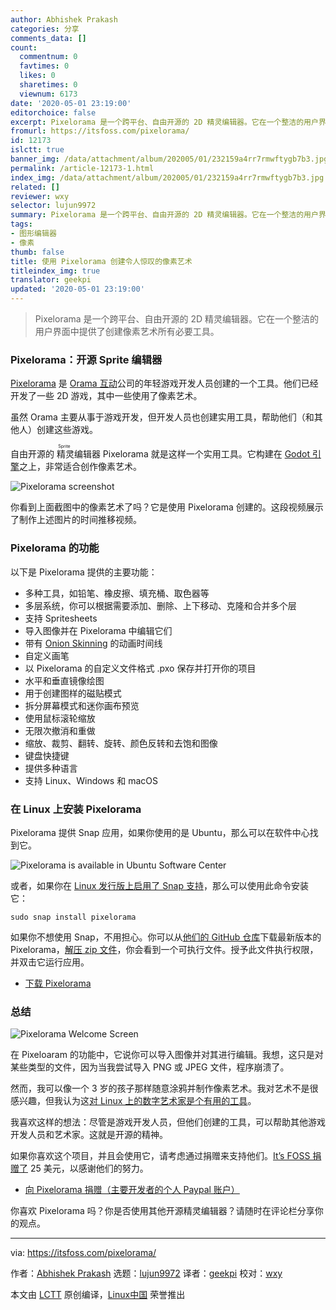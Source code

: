 ```yaml
---
author: Abhishek Prakash
categories: 分享
comments_data: []
count:
  commentnum: 0
  favtimes: 0
  likes: 0
  sharetimes: 0
  viewnum: 6173
date: '2020-05-01 23:19:00'
editorchoice: false
excerpt: Pixelorama 是一个跨平台、自由开源的 2D 精灵编辑器。它在一个整洁的用户界面中提供了创建像素艺术所有必要工具。
fromurl: https://itsfoss.com/pixelorama/
id: 12173
islctt: true
banner_img: /data/attachment/album/202005/01/232159a4rr7rmwftygb7b3.jpg
permalink: /article-12173-1.html
index_img: /data/attachment/album/202005/01/232159a4rr7rmwftygb7b3.jpg.thumb.jpg
related: []
reviewer: wxy
selector: lujun9972
summary: Pixelorama 是一个跨平台、自由开源的 2D 精灵编辑器。它在一个整洁的用户界面中提供了创建像素艺术所有必要工具。
tags:
- 图形编辑器
- 像素
thumb: false
title: 使用 Pixelorama 创建令人惊叹的像素艺术
titleindex_img: true
translator: geekpi
updated: '2020-05-01 23:19:00'
---
```



> 
> Pixelorama 是一个跨平台、自由开源的 2D 精灵编辑器。它在一个整洁的用户界面中提供了创建像素艺术所有必要工具。
> 
> 
> 


### Pixelorama：开源 Sprite 编辑器


[Pixelorama](https://www.orama-interactive.com/pixelorama) 是 [Orama 互动](https://www.orama-interactive.com/)公司的年轻游戏开发人员创建的一个工具。他们已经开发了一些 2D 游戏，其中一些使用了像素艺术。


虽然 Orama 主要从事于游戏开发，但开发人员也创建实用工具，帮助他们（和其他人）创建这些游戏。


自由开源的<ruby> 精灵 <rt>  Sprite </rt></ruby>编辑器 Pixelorama 就是这样一个实用工具。它构建在 [Godot 引擎](https://godotengine.org/)之上，非常适合创作像素艺术。


![Pixelorama screenshot](/data/attachment/album/202005/01/232159a4rr7rmwftygb7b3.jpg)


你看到上面截图中的像素艺术了吗？它是使用 Pixelorama 创建的。这段视频展示了制作上述图片的时间推移视频。






### Pixelorama 的功能


以下是 Pixelorama 提供的主要功能：


* 多种工具，如铅笔、橡皮擦、填充桶、取色器等
* 多层系统，你可以根据需要添加、删除、上下移动、克隆和合并多个层
* 支持 Spritesheets
* 导入图像并在 Pixelorama 中编辑它们
* 带有 [Onion Skinning](https://en.wikipedia.org/wiki/Onion_skinning) 的动画时间线
* 自定义画笔
* 以 Pixelorama 的自定义文件格式 .pxo 保存并打开你的项目
* 水平和垂直镜像绘图
* 用于创建图样的磁贴模式
* 拆分屏幕模式和迷你画布预览
* 使用鼠标滚轮缩放
* 无限次撤消和重做
* 缩放、裁剪、翻转、旋转、颜色反转和去饱和图像
* 键盘快捷键
* 提供多种语言
* 支持 Linux、Windows 和 macOS


### 在 Linux 上安装 Pixelorama


Pixelorama 提供 Snap 应用，如果你使用的是 Ubuntu，那么可以在软件中心找到它。


![Pixelorama is available in Ubuntu Software Center](/data/attachment/album/202005/01/232200gcz8xgyp4tpxgcbj.jpg)


或者，如果你在 [Linux 发行版上启用了 Snap 支持](https://itsfoss.com/install-snap-linux/)，那么可以使用此命令安装它：



```
sudo snap install pixelorama
```

如果你不想使用 Snap，不用担心。你可以从[他们的 GitHub 仓库](https://github.com/Orama-Interactive/Pixelorama)下载最新版本的 Pixelorama，[解压 zip 文件](https://itsfoss.com/unzip-linux/)，你会看到一个可执行文件。授予此文件执行权限，并双击它运行应用。


* [下载 Pixelorama](https://github.com/Orama-Interactive/Pixelorama/releases)


### 总结


![Pixelorama Welcome Screen](/data/attachment/album/202005/01/231916iikvijis6wi14hhn.jpg)


在 Pixeloaram 的功能中，它说你可以导入图像并对其进行编辑。我想，这只是对某些类型的文件，因为当我尝试导入 PNG 或 JPEG 文件，程序崩溃了。


然而，我可以像一个 3 岁的孩子那样随意涂鸦并制作像素艺术。我对艺术不是很感兴趣，但我认为这[对 Linux 上的数字艺术家是个有用的工具](https://itsfoss.com/best-linux-graphic-design-software/)。


我喜欢这样的想法：尽管是游戏开发人员，但他们创建的工具，可以帮助其他游戏开发人员和艺术家。这就是开源的精神。


如果你喜欢这个项目，并且会使用它，请考虑通过捐赠来支持他们。[It’s FOSS 捐赠了](https://itsfoss.com/donations-foss/) 25 美元，以感谢他们的努力。


* [向 Pixelorama 捐赠（主要开发者的个人 Paypal 账户）](https://www.paypal.me/erevos)


你喜欢 Pixelorama 吗？你是否使用其他开源精灵编辑器？请随时在评论栏分享你的观点。




---


via: <https://itsfoss.com/pixelorama/>


作者：[Abhishek Prakash](https://itsfoss.com/author/abhishek/) 选题：[lujun9972](https://github.com/lujun9972) 译者：[geekpi](https://github.com/geekpi) 校对：[wxy](https://github.com/wxy)


本文由 [LCTT](https://github.com/LCTT/TranslateProject) 原创编译，[Linux中国](https://linux.cn/) 荣誉推出